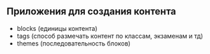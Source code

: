 ## Приложения для создания контента

- blocks (единицы контента)
- tags (способ размечать контент по классам, экзаменам и тд)
- themes (последовательность блоков)

